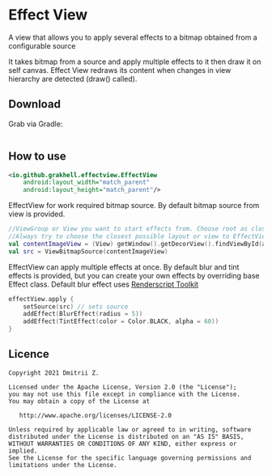 # Effect View
A view that allows you to apply several effects to a bitmap obtained from a configurable source

It takes bitmap from a source and apply multiple effects to it then draw it on self canvas.
Effect View redraws its content when changes in view hierarchy are detected (draw() called).

## Download
Grab via Gradle:
```kotlin

```

## How to use
```XML
<io.github.grakhell.effectview.EffectView
	android:layout_width="match_parent"
	android:layout_height="match_parent"/>
```

EffectView for work required bitmap source. By default bitmap source from view is provided.
```kotlin
//ViewGroup or View you want to start effects from. Choose root as close to EffectView in hierarchy as possible.
//Always try to choose the closest possible layout or view to EffectView.
val contentImageView = (View) getWindow().getDecorView().findViewById(android.R.id.content);
val src = ViewBitmapSource(contentImageView)
```

EffectView can apply multiple effects at once. By default blur and tint effects is provided, but you can create your own effects by overriding base Effect class.
Default blur effect uses [Renderscript Toolkit](https://github.com/android/renderscript-intrinsics-replacement-toolkit "")
```kotlin
effectView.apply {
    setSource(src) // sets source
    addEffect(BlurEffect(radius = 5))
    addEffect(TintEffect(color = Color.BLACK, alpha = 60))
}
```

## Licence
```
Copyright 2021 Dmitrii Z.

Licensed under the Apache License, Version 2.0 (the "License");
you may not use this file except in compliance with the License.
You may obtain a copy of the License at

   http://www.apache.org/licenses/LICENSE-2.0

Unless required by applicable law or agreed to in writing, software
distributed under the License is distributed on an "AS IS" BASIS,
WITHOUT WARRANTIES OR CONDITIONS OF ANY KIND, either express or implied.
See the License for the specific language governing permissions and
limitations under the License.
```